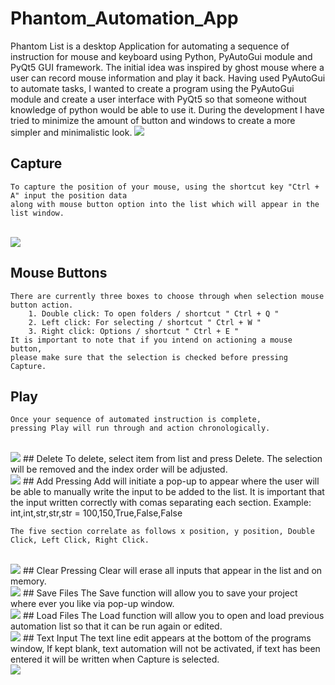 # Phantom_Automation_App
Phantom List is a desktop Application for automating a sequence of instruction for mouse and keyboard using Python, PyAutoGui module and PyQt5 GUI framework. The initial idea was inspired by ghost mouse where a user can record mouse information and play it back. Having used PyAutoGui to automate tasks, I wanted to create a program using the PyAutoGui module and create a user interface with PyQt5 so that someone without knowledge of python would be able to use it. During the development I have tried to minimize the amount of button and windows to create a more simpler and minimalistic look.
<img src= "https://github.com/karlduggan/Phantom_Automation_App/blob/master/Demos/screenshot.png">

## Capture
	To capture the position of your mouse, using the shortcut key "Ctrl + A" input the position data 
	along with mouse button option into the list which will appear in the list window.
<br/>
<img src="https://github.com/karlduggan/Phantom_Automation_App/blob/master/Demos/demo_capture.gif">

## Mouse Buttons 
	There are currently three boxes to choose through when selection mouse button action.
		1. Double click: To open folders / shortcut " Ctrl + Q "
		2. Left click: For selecting / shortcut " Ctrl + W "
		3. Right click: Options / shortcut " Ctrl + E "
	It is important to note that if you intend on actioning a mouse button,
	please make sure that the selection is checked before pressing Capture. 

## Play
	Once your sequence of automated instruction is complete,
	pressing Play will run through and action chronologically.
<br/>
<img src="https://github.com/karlduggan/Phantom_Automation_App/blob/master/Demos/demo_play.gif">
## Delete
	To delete, select item from list and press Delete. 
	The selection will be removed and the index order will be adjusted.
<br/>
<img src="https://github.com/karlduggan/Phantom_Automation_App/blob/master/Demos/demo_delete.gif">
## Add
	Pressing Add will initiate a pop-up to appear where the user will be able to manually 
	write the input to be added to the list.
	It is important that the input written correctly with comas separating each section.
	Example: int,int,str,str,str = 100,150,True,False,False
	
	The five section correlate as follows x position, y position, Double Click, Left Click, Right Click.
<br/>
<img src="https://github.com/karlduggan/Phantom_Automation_App/blob/master/Demos/demo_add.gif">
## Clear
	Pressing Clear will erase all inputs that appear in the list and on memory.
<br/>
<img src="https://github.com/karlduggan/Phantom_Automation_App/blob/master/Demos/demo_clear.gif">
## Save Files
	The Save function will allow you to save your project where ever you like via pop-up window.
<br/>
<img src="https://github.com/karlduggan/Phantom_Automation_App/blob/master/Demos/demo_save.gif">
## Load Files
	The Load function will allow you to open and load previous automation list so that it can be run again or edited.
<br/>
<img src="https://github.com/karlduggan/Phantom_Automation_App/blob/master/Demos/demo_load.gif">
## Text Input
	The text line edit appears at the bottom of the programs window, If kept blank, text automation will not be activated, 
	if text has been entered it will be written when Capture is selected.
<br/>
<img src="https://github.com/karlduggan/Phantom_Automation_App/blob/master/Demos/demo_text.gif">
